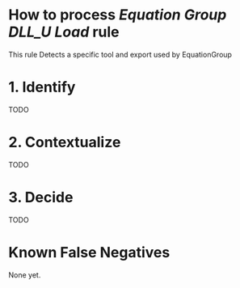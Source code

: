 # How to process *Equation Group DLL_U Load* rule
This rule Detects a specific tool and export used by EquationGroup

# 1. Identify
TODO

# 2. Contextualize
TODO

# 3. Decide
TODO

# Known False Negatives
None yet.
